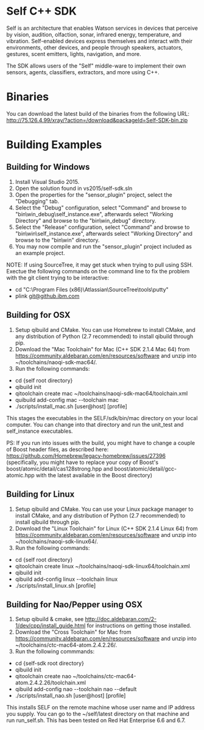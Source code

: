 # Self C++ SDK

Self is an architecture that enables Watson services in devices that perceive by vision, audition, olfaction, sonar, infrared energy, temperature, and vibration. Self-enabled devices express themselves and interact with their environments, other devices, and people through speakers, actuators, gestures, scent emitters, lights, navigation, and more.

The SDK allows users of the "Self" middle-ware to implement their own sensors, agents, classifiers, extractors, and more using C++.


# Binaries
You can download the latest build of the binaries from the following URL:
http://75.126.4.99/xray/?action=/download&packageId=Self-SDK-bin.zip

# Building Examples

## Building for Windows

1. Install Visual Studio 2015.
2. Open the solution found in vs2015/self-sdk.sln
3. Open the properties for the "sensor_plugin" project, select the "Debugging" tab.
4. Select the "Debug" configuration, select "Command" and browse to "bin\win_debug\self_instance.exe", afterwards select "Working Directory" and browse to the "bin\win_debug\" directory.
5. Select the "Release" configuration, select "Command" and browse to "bin\win\self_instance.exe", afterwards select "Working Directory" and browse to the "bin\win" directory.
6. You may now compile and run the "sensor_plugin" project included as an example project.
 
NOTE: If using SourceTree, it may get stuck when trying to pull using SSH. Exectue the following commands on the command line to fix the problem with the git client trying to be interactive:
* cd "C:\Program Files (x86)\Atlassian\SourceTree\tools\putty"
* plink git@github.ibm.com

## Building for OSX
1. Setup qibuild and CMake. You can use Homebrew to install CMake, and any distribution of Python (2.7 recommended) to install qibuild through pip.
2. Download the "Mac Toolchain" for Mac (C++ SDK 2.1.4 Mac 64) from https://community.aldebaran.com/en/resources/software and unzip into ~/toolchains/naoqi-sdk-mac64/.
3. Run the following commands:
  * cd {self root directory}
  * qibuild init  
  * qitoolchain create mac ~/toolchains/naoqi-sdk-mac64/toolchain.xml
  * quibuild add-config mac --toolchain mac
  * ./scripts/install_mac.sh [user@host] [profile]
  
This stages the executables in the SELF/sdk/bin/mac directory on your local computer. You can change into that directory and run the unit_test and self_instance executables.

PS: If you run into issues with the build, you might have to change a couple of Boost header files, as described here: https://github.com/Homebrew/legacy-homebrew/issues/27396 (specifically, you might have to replace your copy of Boost's boost/atomic/detail/cas128strong.hpp and boost/atomic/detail/gcc-atomic.hpp with the latest available in the Boost directory)

## Building for Linux
1. Setup qibuild and CMake. You can use your Linux package manager to install CMake, and any distribution of Python (2.7 recommended) to install qibuild through pip.
2. Download the "Linux Toolchain" for Linux (C++ SDK 2.1.4 Linux 64) from https://community.aldebaran.com/en/resources/software and unzip into ~/toolchains/naoqi-sdk-linux64/.
3. Run the following commands:
  * cd {self root directory}
  * qitoolchain create linux ~/toolchains/naoqi-sdk-linux64/toolchain.xml
  * qibuild init
  * qibuild add-config linux --toolchain linux
  * ./scripts/install_linux.sh [profile]
  
## Building for Nao/Pepper using OSX

1. Setup qibuild & cmake, see http://doc.aldebaran.com/2-1/dev/cpp/install_guide.html for instructions on getting those installed.
2. Download the "Cross Toolchain" for Mac from https://community.aldebaran.com/en/resources/software and unzip into ~/toolchains/ctc-mac64-atom.2.4.2.26/.
3. Run the following commmands:
  * cd {self-sdk root directory}
  * qibuild init
  * qitoolchain create nao ~/toolchains/ctc-mac64-atom.2.4.2.26/toolchain.xml
  * qibuild add-config nao --toolchain nao --default
  * ./scripts/install_nao.sh [user@host] [profile]
  
This installs SELF on the remote machine whose user name and IP address you supply. You can go to the ~/self/latest directory on that machine and run run_self.sh. This has been tested on Red Hat Enterprise 6.6 and 6.7.
